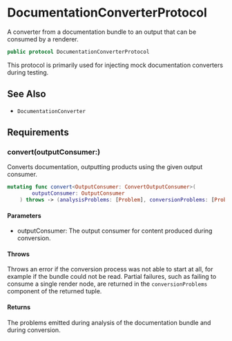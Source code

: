 # DocumentationConverterProtocol

A converter from a documentation bundle to an output that can be consumed by a renderer.

``` swift
public protocol DocumentationConverterProtocol 
```

This protocol is primarily used for injecting mock documentation converters during testing.

## See Also

  - `DocumentationConverter`

## Requirements

### convert(outputConsumer:​)

Converts documentation, outputting products using the given output consumer.

``` swift
mutating func convert<OutputConsumer: ConvertOutputConsumer>(
        outputConsumer: OutputConsumer
    ) throws -> (analysisProblems: [Problem], conversionProblems: [Problem])
```

#### Parameters

  - outputConsumer: The output consumer for content produced during conversion.

#### Throws

Throws an error if the conversion process was not able to start at all, for example if the bundle could not be read. Partial failures, such as failing to consume a single render node, are returned in the `conversionProblems` component of the returned tuple.

#### Returns

The problems emitted during analysis of the documentation bundle and during conversion.
